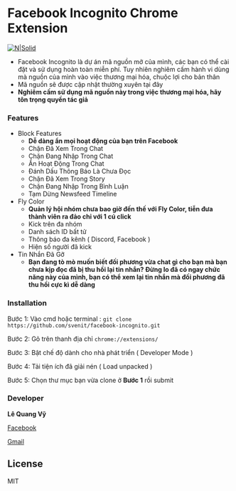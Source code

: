 
# Facebook Incognito Chrome Extension

[![N|Solid](https://cldup.com/dTxpPi9lDf.thumb.png)](https://nodesource.com/products/nsolid)

- Facebook Incognito là dự án mã nguồn mở của mình, các bạn có thể cài đặt và sử dụng hoàn toàn miễn phí. Tuy nhiên nghiêm cấm hành vi dùng mà nguồn của mình vào việc thương mại hóa, chuộc lợi cho bản thân
- Mã nguồn sẽ được cập nhật thường xuyên tại đây
- **Nghiêm cấm sử dụng mã nguồn này trong việc thương mại hóa, hãy tôn trọng quyền tác giả**

### Features 

- Block Features
    + **Dễ dàng ẩn mọi hoạt động của bạn trên Facebook**
    + Chặn Đã Xem Trong Chat
    + Chặn Đang Nhập Trong Chat
    + Ẩn Hoạt Động Trong Chat
    + Đánh Dấu Thông Báo Là Chưa Đọc
    + Chặn Đã Xem Trong Story
    + Chặn Đang Nhập Trong Bình Luận
    + Tạm Dừng Newsfeed Timeline
- Fly Color
    + **Quản lý hội nhóm chưa bao giờ đến thế với Fly Color, tiễn đưa thành viên ra đảo chỉ với 1 cú click**
    + Kick trên đa nhóm
    + Danh sách ID bất tử 
    + Thông báo đa kênh ( Discord, Facebook )
    + Hiện số người đã kick
- Tin Nhắn Đã Gỡ
    + **Bạn đang tò mò muốn biết đối phương vừa chat gì cho bạn mà bạn chưa kịp đọc đã bị thu hồi lại tin nhắn? Đừng lo đã có ngay chức năng này của mình, bạn có thể xem lại tin nhắn mà đối phương đã thu hồi cực kì dễ dàng**
    
### Installation

Bước 1: Vào cmd hoặc terminal : ``git clone https://github.com/svenit/facebook-incognito.git``

Bước 2: Gõ trên thanh địa chỉ ``chrome://extensions/``

Bước 3: Bật chế độ dành cho nhà phát triển ( Developer Mode )

Bước 4: Tải tiện ích đã giải nén ( Load unpacked )

Bước 5: Chọn thư mục bạn vừa clone ở  **Bước 1** rồi submit

### Developer

**Lê Quang Vỹ**

[Facebook](https://www.facebook.com/sven307)

[Gmail](mailto:lequangvy2k@gmail.com)

License
----

MIT

